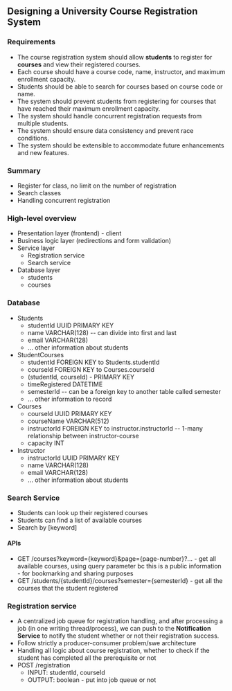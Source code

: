 ## Designing a University Course Registration System
### Requirements
- The course registration system should allow **students** to register for **courses** and view their registered courses.
- Each course should have a course code, name, instructor, and maximum enrollment capacity.
- Students should be able to search for courses based on course code or name.
- The system should prevent students from registering for courses that have reached their maximum enrollment capacity.
- The system should handle concurrent registration requests from multiple students.
- The system should ensure data consistency and prevent race conditions.
- The system should be extensible to accommodate future enhancements and new features.

### Summary
- Register for class, no limit on the number of registration
- Search classes
- Handling concurrent registration

### High-level overview
- Presentation layer (frontend) - client
- Business logic layer (redirections and form validation)
- Service layer
    - Registration service
    - Search service
- Database layer
    - students
    - courses

### Database
- Students
    - studentId UUID PRIMARY KEY
    - name VARCHAR(128) -- can divide into first and last
    - email VARCHAR(128)
    - ... other information about students
- StudentCourses
    - studentId FOREIGN KEY to Students.studentId
    - courseId FOREIGN KEY to Courses.courseId
    - (studentId, courseId) - PRIMARY KEY
    - timeRegistered DATETIME
    - semesterId -- can be a foreign key to another table called semester
    - ... other information to record
- Courses
    - courseId UUID PRIMARY KEY
    - courseName VARCHAR(512)
    - instructorId FOREIGN KEY to instructor.instructorId -- 1-many relationship between instructor-course
    - capacity INT
- Instructor
    - instructorId UUID PRIMARY KEY
    - name VARCHAR(128)
    - email VARCHAR(128)
    - ... other information about students

### Search Service
- Students can look up their registered courses
- Students can find a list of available courses
- Search by [keyword]
#### APIs
- GET /courses?keyword={keyword}&page={page-number}?... - get all available courses, using query parameter bc this is a public information - for bookmarking and sharing purposes
- GET /students/{studentId}/courses?semester={semesterId} - get all the courses that the student registered

### Registration service
- A centralized job queue for registration handling, and after processing a job (in one writing thread/process), we can push to the **Notification Service** to notify the student whether or not their registration success.
- Follow strictly a producer-consumer problem/swe architecture
- Handling all logic about course registration, whether to check if the student has completed all the prerequisite or not
- POST /registration
    - INPUT: studentId, courseId
    - OUTPUT: boolean - put into job queue or not
